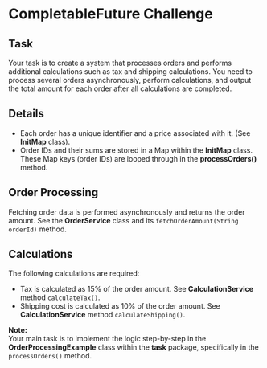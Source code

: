 <h1>CompletableFuture Challenge</h1>

  <h2>Task</h2>
  <p>Your task is to create a system that processes orders and performs additional calculations such as tax and shipping calculations. You need to process several orders asynchronously, perform calculations, and output the total amount for each order after all calculations are completed.</p>

  <h2>Details</h2>
  <ul>
      <li>Each order has a unique identifier and a price associated with it. (See <strong>InitMap</strong> class).</li>
      <li>Order IDs and their sums are stored in a Map within the <strong>InitMap</strong> class. These Map keys (order IDs) are looped through in the <strong>processOrders()</strong> method.</li>
  </ul>

  <h2>Order Processing</h2>
  <p>Fetching order data is performed asynchronously and returns the order amount. See the <strong>OrderService</strong> class and its <code>fetchOrderAmount(String orderId)</code> method.</p>

  <h2>Calculations</h2>
  <p>The following calculations are required:</p>
  <ul>
      <li>Tax is calculated as 15% of the order amount. See <strong>CalculationService</strong> method <code>calculateTax()</code>.</li>
      <li>Shipping cost is calculated as 10% of the order amount. See <strong>CalculationService</strong> method <code>calculateShipping()</code>.</li>
  </ul>

  <div class="code-block">
      <strong>Note:</strong><br>
      Your main task is to implement the logic step-by-step in the <strong>OrderProcessingExample</strong> class within the <strong>task</strong> package, specifically in the <code>processOrders()</code> method.
  </div>
